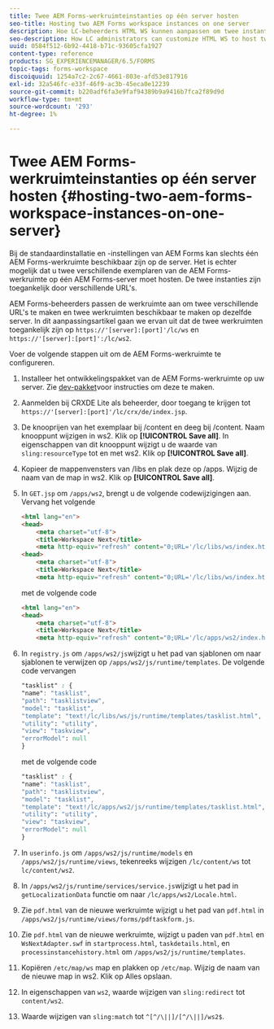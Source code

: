 ```yaml
---
title: Twee AEM Forms-werkruimteinstanties op één server hosten
seo-title: Hosting two AEM Forms workspace instances on one server
description: Hoe LC-beheerders HTML WS kunnen aanpassen om twee instanties op één server te hosten die via verschillende URL's toegankelijk zijn.
seo-description: How LC administrators can customize HTML WS to host two instances on a single server accessible via different URLs.
uuid: 0584f512-6b92-4418-b71c-93605cfa1927
content-type: reference
products: SG_EXPERIENCEMANAGER/6.5/FORMS
topic-tags: forms-workspace
discoiquuid: 1254a7c2-2c67-4661-803e-afd53e817916
exl-id: 32a546fc-e33f-46f9-ac3b-45eca0e12239
source-git-commit: b220adf6fa3e9faf94389b9a9416b7fca2f89d9d
workflow-type: tm+mt
source-wordcount: '293'
ht-degree: 1%

---
```


# Twee AEM Forms-werkruimteinstanties op één server hosten {#hosting-two-aem-forms-workspace-instances-on-one-server}

Bij de standaardinstallatie en -instellingen van AEM Forms kan slechts één AEM Forms-werkruimte beschikbaar zijn op de server. Het is echter mogelijk dat u twee verschillende exemplaren van de AEM Forms-werkruimte op één AEM Forms-server moet hosten. De twee instanties zijn toegankelijk door verschillende URL&#39;s.

AEM Forms-beheerders passen de werkruimte aan om twee verschillende URL&#39;s te maken en twee werkruimten beschikbaar te maken op dezelfde server. In dit aanpassingsartikel gaan we ervan uit dat de twee werkruimten toegankelijk zijn op `https://'[server]:[port]'/lc/ws` en `https://'[server]:[port]':/lc/ws2`.

Voer de volgende stappen uit om de AEM Forms-werkruimte te configureren.

1. Installeer het ontwikkelingspakket van de AEM Forms-werkruimte op uw server. Zie [dev-pakket](/help/forms/using/introduction-customizing-html-workspace.md#p-crx-package-p)voor instructies om deze te maken.
1. Aanmelden bij CRXDE Lite als beheerder, door toegang te krijgen tot `https://'[server]:[port]'/lc/crx/de/index.jsp`.
1. De knooprijen van het exemplaar bij /content en deeg bij /content. Naam knooppunt wijzigen in ws2. Klik op **[!UICONTROL Save all]**. In eigenschappen van dit knooppunt wijzigt u de waarde van `sling:resourceType` tot en met ws2. Klik op **[!UICONTROL Save all]**.

1. Kopieer de mappenvensters van /libs en plak deze op /apps. Wijzig de naam van de map in ws2. Klik op **[!UICONTROL Save all]**.
1. In `GET.jsp` om `/apps/ws2`, brengt u de volgende codewijzigingen aan. Vervang het volgende

   ```html
   <html lang="en">
   <head>
       <meta charset="utf-8">
       <title>Workspace Next</title>
       <meta http-equiv="refresh" content="0;URL='/lc/libs/ws/index.html'" /><html lang="en">
   <head>
       <meta charset="utf-8">
       <title>Workspace Next</title>
       <meta http-equiv="refresh" content="0;URL='/lc/libs/ws/index.html'" />
   ```

   met de volgende code

   ```html
   <html lang="en">
   <head>
       <meta charset="utf-8">
       <title>Workspace Next</title>
       <meta http-equiv="refresh" content="0;URL='/lc/apps/ws2/index.html'" />
   ```

1. In `registry.js` om `/apps/ws2/js`wijzigt u het pad van sjablonen om naar sjablonen te verwijzen op `/apps/ws2/js/runtime/templates`. De volgende code vervangen

   ```css
   "tasklist" : {
   "name": "tasklist",
   "path": "tasklistview",
   "model": "tasklist",
   "template": "text!/lc/libs/ws/js/runtime/templates/tasklist.html",
   "utility": "utility",
   "view": "taskview",
   "errorModel": null
   }
   ```

   met de volgende code

   ```css
   "tasklist" : {
   "name": "tasklist",
   "path": "tasklistview",
   "model": "tasklist",
   "template": "text!/lc/apps/ws2/js/runtime/templates/tasklist.html",
   "utility": "utility",
   "view": "taskview",
   "errorModel": null
   }
   ```

1. In `userinfo.js` om `/apps/ws2/js/runtime/models` en `/apps/ws2/js/runtime/views`, tekenreeks wijzigen `/lc/content/ws` tot `lc/content/ws2`.

1. In `/apps/ws2/js/runtime/services/service.js`wijzigt u het pad in `getLocalizationData` functie om naar `/lc/apps/ws2/Locale.html`.

1. Zie `pdf.html` van de nieuwe werkruimte wijzigt u het pad van `pdf.html` in `/apps/ws2/js/runtime/views/forms/pdftaskform.js`.

1. Zie `pdf.html` van de nieuwe werkruimte, wijzigt u paden van `pdf.html` en `WsNextAdapter.swf` in `startprocess.html`, `taskdetails.html`, en `processinstancehistory.html` om `/apps/ws2/js/runtime/templates`.

1. Kopiëren `/etc/map/ws` map en plakken op `/etc/map`. Wijzig de naam van de nieuwe map in ws2. Klik op Alles opslaan.

1. In eigenschappen van `ws2`, waarde wijzigen van `sling:redirect` tot `content/ws2`.

1. Waarde wijzigen van `sling:match` tot `^[^/\||]/[^/\||]/ws2$`.
